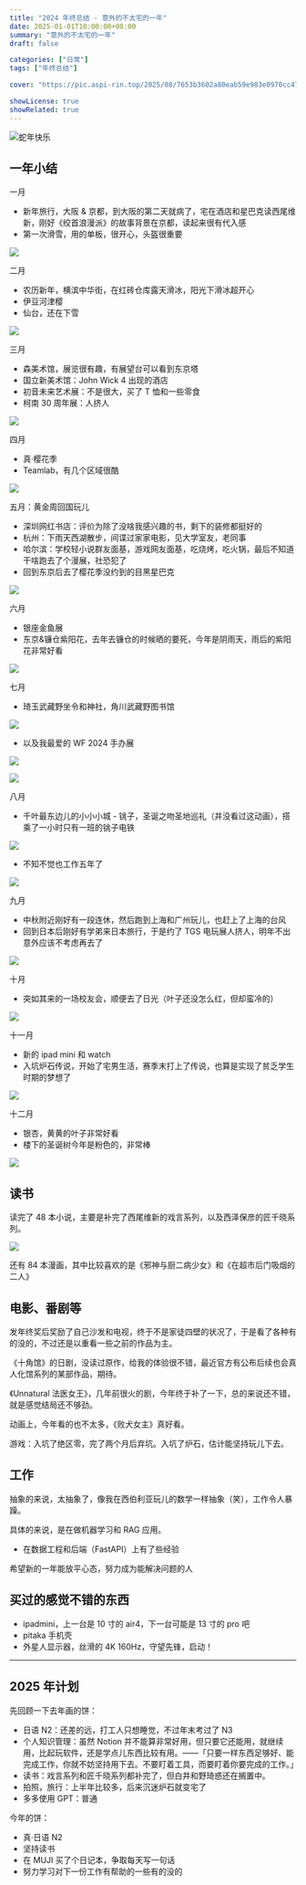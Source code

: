 ```yaml
---
title: "2024 年终总结 - 意外的不太宅的一年"
date: 2025-01-01T10:00:00+08:00
summary: "意外的不太宅的一年"
draft: false

categories: ["日常"]
tags: ["年终总结"]

cover: "https://pic.aspi-rin.top/2025/08/7653b3602a80eab59e983e0970cc47ab.jpg"

showLicense: true
showRelated: true
---
```


![蛇年快乐](https://pic.aspi-rin.top/2024/12/1a455768c6de70d72ba99c8ad153b6ac.jpg)

## 一年小结

一月

- 新年旅行，大阪 & 京都，到大阪的第二天就病了，宅在酒店和星巴克读西尾维新，刚好《绞首浪漫派》的故事背景在京都，读起来很有代入感
- 第一次滑雪，用的单板，很开心，头盔很重要

![](https://pic.aspi-rin.top/2024/12/a4f34972f6140f97999a66c42742d36b.jpg)

二月

- 农历新年，横滨中华街，在红砖仓库露天滑冰，阳光下滑冰超开心
- 伊豆河津樱
- 仙台，还在下雪

![](https://pic.aspi-rin.top/2024/12/f187171f4425b3f5a7af9b0c86b18282.jpg)

三月

- 森美术馆，展览很有趣，有展望台可以看到东京塔
- 国立新美术馆：John Wick 4 出现的酒店
- 初音未来艺术展：不是很大，买了 T 恤和一些零食
- 柯南 30 周年展：人挤人

![](https://pic.aspi-rin.top/2024/12/4db691a5be0ae54bb224fa96c3f43f84.jpg)

四月

- 真·樱花季
- Teamlab，有几个区域很酷

![](https://pic.aspi-rin.top/2024/12/e19c1e0976e576cca40ebaa8ee425706.jpg)

五月：黄金周回国玩儿

- 深圳网红书店：评价为除了没啥我感兴趣的书，剩下的装修都挺好的
- 杭州：下雨天西湖散步，间谍过家家电影，见大学室友，老同事
- 哈尔滨：学校轻小说群友面基，游戏网友面基，吃烧烤，吃火锅，最后不知道干啥跑去了个漫展，社恐犯了
- 回到东京后去了樱花季没约到的目黑星巴克

![](https://pic.aspi-rin.top/2024/12/338a800206fc3d09df1251cff8fe1037.jpg)

六月

- 银座金鱼展
- 东京&镰仓紫阳花，去年去镰仓的时候晒的要死，今年是阴雨天，雨后的紫阳花非常好看

![](https://pic.aspi-rin.top/2024/12/1f5db133c817796702a89a1d2972c7bf.jpg)

七月

- 琦玉武藏野坐令和神社，角川武藏野图书馆

![](https://pic.aspi-rin.top/2024/12/003e18d6f0259fe679b9927ce0678f7f.jpg)

- 以及我最爱的 WF 2024 手办展

![](https://pic.aspi-rin.top/2024/12/c8d0cb724260a7a6695e8695576f1114.jpg)

![](https://pic.aspi-rin.top/2024/12/c8948f26411cd0ea517e16971ea5164d.jpg)

八月

- 千叶最东边儿的小小小城 - 铫子，圣诞之吻圣地巡礼（并没看过这动画），搭乘了一小时只有一班的铫子电铁

![](https://pic.aspi-rin.top/2024/12/5fac177f7c23545dee301a5ed3018b76.jpg)

- 不知不觉也工作五年了

![](https://pic.aspi-rin.top/2024/12/d27fa2361c8433272972a33901684990.jpg)

九月

- 中秋附近刚好有一段连休，然后跑到上海和广州玩儿，也赶上了上海的台风
- 回到日本后刚好有学弟来日本旅行，于是约了 TGS 电玩展人挤人，明年不出意外应该不考虑再去了

![](https://pic.aspi-rin.top/2024/12/3c8dc780fbf2077f5857abba0b797fa3.jpg)

十月

- 突如其来的一场校友会，顺便去了日光（叶子还没怎么红，但却蛮冷的）

![](https://pic.aspi-rin.top/2024/12/3e4cb60053c3c06945cc11171976da3d.jpg)

十一月

- 新的 ipad mini 和 watch
- 入坑炉石传说，开始了宅男生活，赛季末打上了传说，也算是实现了贫乏学生时期的梦想了

![](https://pic.aspi-rin.top/2024/12/7b8c83a17e325a1c79516c26e5711e87.jpg)

十二月

- 银杏，黄黄的叶子非常好看
- 楼下的圣诞树今年是粉色的，非常棒

![](https://pic.aspi-rin.top/2024/12/0838ce9897ae8a6108ed875fff28d2c8.jpg)

## 读书

读完了 48 本小说，主要是补完了西尾维新的戏言系列，以及西泽保彦的匠千晓系列。

![](https://pic.aspi-rin.top/2024/12/a8f96e321c28f6e4defe388df9007af3.jpg)

还有 84 本漫画，其中比较喜欢的是《邪神与厨二病少女》和《在超市后门吸烟的二人》

## 电影、番剧等

发年终奖后奖励了自己沙发和电视，终于不是家徒四壁的状况了，于是看了各种有的没的，不过还是以重看一些之前的作品为主。

《十角馆》的日剧，没读过原作，给我的体验很不错，最近官方有公布后续也会真人化馆系列的某部作品，期待。

《Unnatural 法医女王》，几年前很火的剧，今年终于补了一下，总的来说还不错，就是感觉结局还不够劲。

动画上，今年看的也不太多，《败犬女主》真好看。

游戏：入坑了绝区零，完了两个月后弃坑。入坑了炉石，估计能坚持玩儿下去。

## 工作

抽象的来说，太抽象了，像我在西伯利亚玩儿的数学一样抽象（笑），工作令人暴躁。

具体的来说，是在做机器学习和 RAG 应用。

- 在数据工程和后端（FastAPI）上有了些经验

希望新的一年能放平心态，努力成为能解决问题的人

## 买过的感觉不错的东西

- ipadmini，上一台是 10 寸的 air4，下一台可能是 13 寸的 pro 吧
- pitaka 手机壳
- 外星人显示器，丝滑的 4K 160Hz，守望先锋，启动！

---

## 2025 年计划

先回顾一下去年画的饼：

- 日语 N2：还差的远，打工人只想睡觉，不过年末考过了 N3
- 个人知识管理：虽然 Notion 并不能算非常好用，但只要它还能用，就继续用，比起玩软件，还是学点儿东西比较有用。——「只要一样东西足够好、能完成工作，你就不妨坚持用下去。不要盯着工具，而要盯着你要完成的工作。」
- 读书：戏言系列和匠千晓系列都补完了，但白井和野琦惑还在搁置中。
- 拍照，旅行：上半年比较多，后来沉迷炉石就变宅了
- 多多使用 GPT：普通

今年的饼：

- 真·日语 N2
- 坚持读书
- 在 MUJI 买了个日记本，争取每天写一句话
- 努力学习对下一份工作有帮助的一些有的没的
